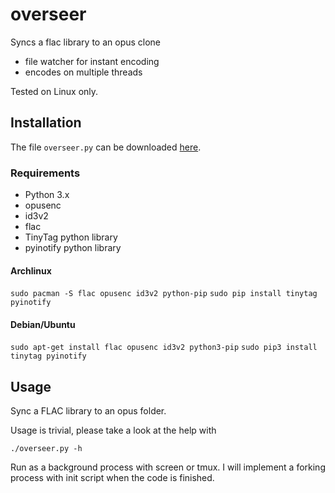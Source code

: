 # overseer

Syncs a flac library to an opus clone
* file watcher for instant encoding
* encodes on multiple threads

Tested on Linux only.

## Installation
The file `overseer.py` can be downloaded [here](https://github.com/jdupl/overseer/blob/master/overseer.py).

### Requirements

* Python 3.x
* opusenc
* id3v2
* flac
* TinyTag python library
* pyinotify python library

#### Archlinux

`sudo pacman -S flac opusenc id3v2 python-pip`
`sudo pip install tinytag pyinotify`

#### Debian/Ubuntu

`sudo apt-get install flac opusenc id3v2 python3-pip`
`sudo pip3 install tinytag pyinotify`

## Usage

Sync a FLAC library to an opus folder.

Usage is trivial, please take a look at the help with

`./overseer.py -h`

Run as a background process with screen or tmux. I will implement a forking process with init script when the code is finished.
